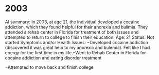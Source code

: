 # 2003

AI summary: In 2003, at age 21, the individual developed a cocaine addiction, which they found helpful for their anorexia and bulimia. They attended a rehab center in Florida for treatment of both issues and attempted to return to college to finish their education.
Age: 21
Status: Not started
Symptoms and/or Health Issues: −Developed cocaine addiction (discovered it was great help to my anorexia and bulemia). Felt like I had energy for the first time in my life.−Went to Rehab Center in Florida for cocaine addiction and eating disorder treatment

−Attempted to move back and finish college